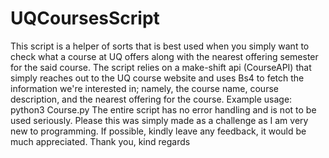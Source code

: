 # UQCoursesScript
This script is a helper of sorts that is best used when you simply want to check what a course at UQ offers along with the nearest offering semester for the said course.
The script relies on a make-shift api (CourseAPI) that simply reaches out to the UQ course website and uses Bs4 to fetch the information we're interested in; namely, the course name, course description, and the nearest offering for the course.
Example usage: python3 Course.py <CourseCode>
The entire script has no error handling and is not to be used seriously. Please this was simply made as a challenge as I am very new to programming. If possible, kindly leave any feedback, it would be much appreciated. 
Thank you, kind regards
